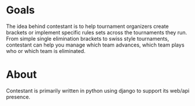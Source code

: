 # Goals
The idea behind contestant is to help tournament organizers create brackets or implement specific rules sets across the tournaments they run. From simple single elimination brackets to swiss style tournaments, contestant can help you manage which team advances, which team plays who or which team is eliminated. 

# About
Contestant is primarily written in python using django to support its web/api presence. 